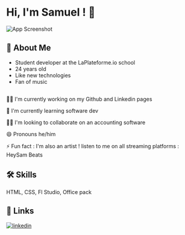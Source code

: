 
# Hi, I'm Samuel ! 👋


![App Screenshot](https://www.intellectsoft.net/blog/wp-content/uploads/Financial-Accounting-Software-Development-Job.jpg)


## 🚀 About Me
- Student developer at the LaPlateforme.io school
- 24 years old
- Like new technologies
- Fan of music



##
👩‍💻 I'm currently working on my Github and Linkedin pages

🧠 I'm currently learning software dev

👯‍♀️ I'm looking to collaborate on an accounting software

😄 Pronouns he/him

⚡️ Fun fact : I'm also an artist ! listen to me on all streaming platforms : HeySam Beats


## 🛠 Skills
HTML, CSS, Fl Studio, Office pack


## 🔗 Links
[![linkedin](https://img.shields.io/badge/linkedin-0A66C2?style=for-the-badge&logo=linkedin&logoColor=white)](https://www.linkedin.com/in/samuel-rigaux//)

